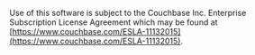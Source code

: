 Use of this software is subject to the Couchbase Inc. Enterprise Subscription License Agreement which may be found at
[https://www.couchbase.com/ESLA-11132015](https://www.couchbase.com/ESLA-11132015).
